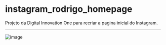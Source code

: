 # instagram_rodrigo_homepage
Projeto da Digital Innovation One para recriar a pagina inicial do Instagram.

------------------------------------------------------------------------------------------------------------------------------------------------

![image](https://user-images.githubusercontent.com/75763403/111888824-be093c80-89be-11eb-9db7-d831e21d0d92.png)
